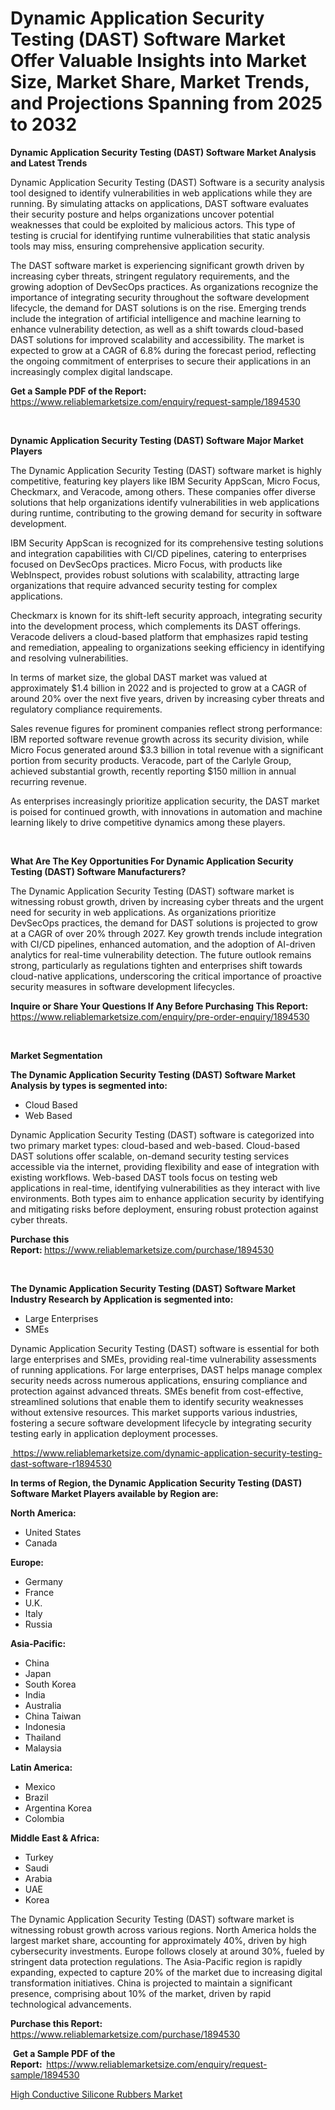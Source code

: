 <p><h1>Dynamic Application Security Testing (DAST) Software Market Offer Valuable Insights into Market Size, Market Share, Market Trends, and Projections Spanning from 2025 to 2032</h1></p><p><strong>Dynamic Application Security Testing (DAST) Software Market Analysis and Latest Trends</strong></p>
<p><p>Dynamic Application Security Testing (DAST) Software is a security analysis tool designed to identify vulnerabilities in web applications while they are running. By simulating attacks on applications, DAST software evaluates their security posture and helps organizations uncover potential weaknesses that could be exploited by malicious actors. This type of testing is crucial for identifying runtime vulnerabilities that static analysis tools may miss, ensuring comprehensive application security.</p><p>The DAST software market is experiencing significant growth driven by increasing cyber threats, stringent regulatory requirements, and the growing adoption of DevSecOps practices. As organizations recognize the importance of integrating security throughout the software development lifecycle, the demand for DAST solutions is on the rise. Emerging trends include the integration of artificial intelligence and machine learning to enhance vulnerability detection, as well as a shift towards cloud-based DAST solutions for improved scalability and accessibility. The market is expected to grow at a CAGR of 6.8% during the forecast period, reflecting the ongoing commitment of enterprises to secure their applications in an increasingly complex digital landscape.</p></p>
<p><strong>Get a Sample PDF of the Report:&nbsp;</strong> <a href="https://www.reliablemarketsize.com/enquiry/request-sample/1894530?utm_campaign=1884&utm_medium=2&utm_source=Github&utm_content=ia&utm_term=13012025&utm_id=dynamic-application-security-testing-dast-software">https://www.reliablemarketsize.com/enquiry/request-sample/1894530</a></p>
<p>&nbsp;</p>
<p><strong>Dynamic Application Security Testing (DAST) Software Major Market Players</strong></p>
<p><p>The Dynamic Application Security Testing (DAST) software market is highly competitive, featuring key players like IBM Security AppScan, Micro Focus, Checkmarx, and Veracode, among others. These companies offer diverse solutions that help organizations identify vulnerabilities in web applications during runtime, contributing to the growing demand for security in software development.</p><p>IBM Security AppScan is recognized for its comprehensive testing solutions and integration capabilities with CI/CD pipelines, catering to enterprises focused on DevSecOps practices. Micro Focus, with products like WebInspect, provides robust solutions with scalability, attracting large organizations that require advanced security testing for complex applications. </p><p>Checkmarx is known for its shift-left security approach, integrating security into the development process, which complements its DAST offerings. Veracode delivers a cloud-based platform that emphasizes rapid testing and remediation, appealing to organizations seeking efficiency in identifying and resolving vulnerabilities.</p><p>In terms of market size, the global DAST market was valued at approximately $1.4 billion in 2022 and is projected to grow at a CAGR of around 20% over the next five years, driven by increasing cyber threats and regulatory compliance requirements.</p><p>Sales revenue figures for prominent companies reflect strong performance: IBM reported software revenue growth across its security division, while Micro Focus generated around $3.3 billion in total revenue with a significant portion from security products. Veracode, part of the Carlyle Group, achieved substantial growth, recently reporting $150 million in annual recurring revenue.</p><p>As enterprises increasingly prioritize application security, the DAST market is poised for continued growth, with innovations in automation and machine learning likely to drive competitive dynamics among these players.</p></p>
<p>&nbsp;</p>
<p><strong>What Are The Key Opportunities For Dynamic Application Security Testing (DAST) Software Manufacturers?</strong></p>
<p><p>The Dynamic Application Security Testing (DAST) software market is witnessing robust growth, driven by increasing cyber threats and the urgent need for security in web applications. As organizations prioritize DevSecOps practices, the demand for DAST solutions is projected to grow at a CAGR of over 20% through 2027. Key growth trends include integration with CI/CD pipelines, enhanced automation, and the adoption of AI-driven analytics for real-time vulnerability detection. The future outlook remains strong, particularly as regulations tighten and enterprises shift towards cloud-native applications, underscoring the critical importance of proactive security measures in software development lifecycles.</p></p>
<p><strong>Inquire or Share Your Questions If Any Before Purchasing This Report:</strong> <a href="https://www.reliablemarketsize.com/enquiry/pre-order-enquiry/1894530?utm_campaign=1884&utm_medium=2&utm_source=Github&utm_content=ia&utm_term=13012025&utm_id=dynamic-application-security-testing-dast-software">https://www.reliablemarketsize.com/enquiry/pre-order-enquiry/1894530</a></p>
<p>&nbsp;</p>
<p><strong>Market Segmentation</strong></p>
<p><strong>The Dynamic Application Security Testing (DAST) Software Market Analysis by types is segmented into:</strong></p>
<p><ul><li>Cloud Based</li><li>Web Based</li></ul></p>
<p><p>Dynamic Application Security Testing (DAST) software is categorized into two primary market types: cloud-based and web-based. Cloud-based DAST solutions offer scalable, on-demand security testing services accessible via the internet, providing flexibility and ease of integration with existing workflows. Web-based DAST tools focus on testing web applications in real-time, identifying vulnerabilities as they interact with live environments. Both types aim to enhance application security by identifying and mitigating risks before deployment, ensuring robust protection against cyber threats.</p></p>
<p><strong>Purchase this Report:&nbsp;</strong><a href="https://www.reliablemarketsize.com/purchase/1894530?utm_campaign=1884&utm_medium=2&utm_source=Github&utm_content=ia&utm_term=13012025&utm_id=dynamic-application-security-testing-dast-software">https://www.reliablemarketsize.com/purchase/1894530</a></p>
<p>&nbsp;</p>
<p><strong>The Dynamic Application Security Testing (DAST) Software Market Industry Research by Application is segmented into:</strong></p>
<p><ul><li>Large Enterprises</li><li>SMEs</li></ul></p>
<p><p>Dynamic Application Security Testing (DAST) software is essential for both large enterprises and SMEs, providing real-time vulnerability assessments of running applications. For large enterprises, DAST helps manage complex security needs across numerous applications, ensuring compliance and protection against advanced threats. SMEs benefit from cost-effective, streamlined solutions that enable them to identify security weaknesses without extensive resources. This market supports various industries, fostering a secure software development lifecycle by integrating security testing early in application deployment processes.</p></p>
<p><a href="https://www.reliablemarketsize.com/dynamic-application-security-testing-dast-software-r1894530?utm_campaign=1884&utm_medium=2&utm_source=Github&utm_content=ia&utm_term=13012025&utm_id=dynamic-application-security-testing-dast-software">&nbsp;https://www.reliablemarketsize.com/dynamic-application-security-testing-dast-software-r1894530</a></p>
<p><strong>In terms of Region, the Dynamic Application Security Testing (DAST) Software Market Players available by Region are:</strong></p>
<p>
    <p> <strong> North America: </strong>
        <ul>
            <li>United States</li>
            <li>Canada</li>
        </ul>
        </p> 
    <p> <strong> Europe: </strong>
        <ul>
            <li>Germany</li>
            <li>France</li>
            <li>U.K.</li>
            <li>Italy</li>
            <li>Russia</li>
        </ul>
        </p> 
    <p> <strong> Asia-Pacific: </strong>
        <ul>
            <li>China</li>
            <li>Japan</li>
            <li>South Korea</li>
            <li>India</li>
            <li>Australia</li>
            <li>China Taiwan</li>
            <li>Indonesia</li>
            <li>Thailand</li>
            <li>Malaysia</li>
        </ul>
        </p> 
    <p> <strong> Latin America: </strong>
        <ul>
            <li>Mexico</li>
            <li>Brazil</li>
            <li>Argentina Korea</li>
            <li>Colombia</li>
        </ul>
        </p> 
    <p> <strong> Middle East & Africa: </strong>
        <ul>
            <li>Turkey</li>
            <li>Saudi</li>
            <li>Arabia</li>
            <li>UAE</li>
            <li>Korea</li>
        </ul>
    </p>
    </p>
<p><p>The Dynamic Application Security Testing (DAST) software market is witnessing robust growth across various regions. North America holds the largest market share, accounting for approximately 40%, driven by high cybersecurity investments. Europe follows closely at around 30%, fueled by stringent data protection regulations. The Asia-Pacific region is rapidly expanding, expected to capture 20% of the market due to increasing digital transformation initiatives. China is projected to maintain a significant presence, comprising about 10% of the market, driven by rapid technological advancements.</p></p>
<p><strong>Purchase this Report: </strong><a href="https://www.reliablemarketsize.com/purchase/1894530?utm_campaign=1884&utm_medium=2&utm_source=Github&utm_content=ia&utm_term=13012025&utm_id=dynamic-application-security-testing-dast-software">https://www.reliablemarketsize.com/purchase/1894530</a></p>
<p>&nbsp;<strong>Get a Sample PDF of the Report:&nbsp;&nbsp;</strong><a href="https://www.reliablemarketsize.com/enquiry/request-sample/1894530?utm_campaign=1884&utm_medium=2&utm_source=Github&utm_content=ia&utm_term=13012025&utm_id=dynamic-application-security-testing-dast-software">https://www.reliablemarketsize.com/enquiry/request-sample/1894530</a></p>
<p><strong></strong></p>
<p><p><a href="https://github.com/pizolina/Market-Research-Report-List-6/blob/main/high-conductive-silicone-rubbers-market.md?utm_campaign=1884&utm_medium=2&utm_source=Github&utm_content=ia&utm_term=13012025&utm_id=dynamic-application-security-testing-dast-software">High Conductive Silicone Rubbers Market</a></p></p>